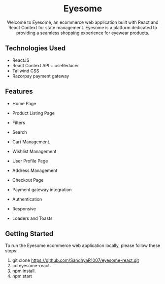 # <h1 align="center"> Eyesome </h1>
<p align="center">Welcome to Eyesome, an ecommerce web application built with React and React Context for state management. Eyesome is a platform dedicated to providing a seamless shopping experience for eyewear products.</p>

## Technologies Used

- ReactJS
- React Context API + useReducer
- Tailwind CSS
- Razorpay payment gateway

## Features

- Home Page

- Product Listing Page

- Filters
- Search

- Cart Management.

- Wishlist Management

- User Profile Page
- Address Management

- Checkout Page
- Payment gateway integration

- Authentication

- Responsive

- Loaders and Toasts

## Getting Started

To run the Eyesome ecommerce web application locally, please follow these steps:

1. git clone https://github.com/SandhyaR1007/eyesome-react.git
2. cd eyesome-react.
3. npm install.
4. npm start
